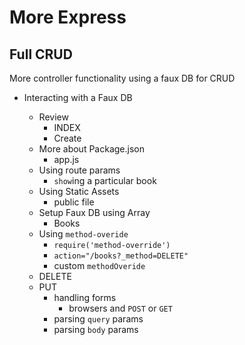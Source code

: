 # More Express 
## Full CRUD


More controller functionality using a faux DB for CRUD

* Interacting with a Faux DB
 
  * Review
    * INDEX
    * Create
  * More about Package.json 
  	* app.js
  * Using route params
  	* `show`ing a particular book
  * Using Static Assets
  	* public file
  * Setup Faux DB using Array
    * Books
  * Using `method-overide`
  	* `require('method-override')`
  	* `action="/books?_method=DELETE"`
  	* custom `methodOveride`  	
  * DELETE
  * PUT
    * handling forms
      * browsers and `POST` or `GET`
    * parsing `query` params
    * parsing `body` params

 
